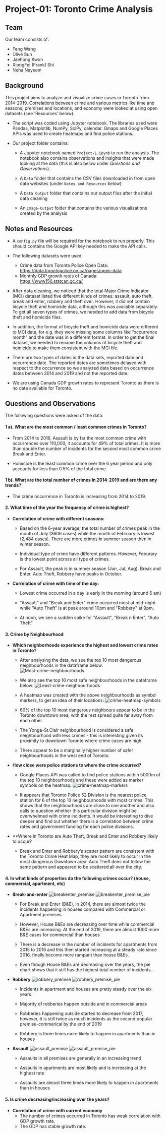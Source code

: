 # Project-01: Toronto Crime Analysis

## Team
Our team consists of:
- Feng Wang
- Olive Sun
- Jaehong Kwon
- XiongFei (Frank) Shi
- Neha Nayeem

## Background

This project aims to analyze and visualize crime cases in Toronto from 2014-2019. Correlations between crime and various metrics like time and seasons, premises and locations, and economy were looked at using open datasets (see 'Resources' below). 

* The script was coded using Jupyter notebook. The libraries used were Pandas, Matplotlib, NumPy, SciPy, calendar. Gmaps and Google Places APIs was used to create heatmaps and find police stations.

* Our project folder contains:

    * A Jupyter notebook named `Project-1.ipynb` to run the analysis. The notebook also contains observations and insights that were made looking at the data (this is also below under *Questions and Observations*).

    * A `Data` folder that contains the CSV files downloaded in from open data websites (under `Notes and Resources` below)

    * A `Data Output` folder that contains our output files after the initial data cleaning

    * An `Image-Output` folder that contains the various visualizations created by the analysis
    
## Notes and Resources

* A `config.py` file will be required for the notebook to run properly. This should contains the Google API key needed to make the API calls. 

* The following datasets were used:
    - Crime data from Toronto Police Open Data: https://data.torontopolice.on.ca/pages/open-data
    - Monthly GDP growth rates of Canada: https://www150.statcan.gc.ca/
    
* After data cleaning, we noticed that the total Major Crime Indicator (MCI) dataset listed five different kinds of crimes: assault, auto theft, break and enter, robbery and theft over. However, it did not contain bicycle theft and homicide data, although this was available separately. To get all seven types of crimes, we needed to add data from bicycle theft and homicide files.  

* In addition, the format of bicycle theft and homicide data were different to MCI data, for e.g. they were missing some columns like “occurrence month” and the date was in a different format. In order to get the final dataset, we needed to rename the columns of bicycle theft and homicide to make them consistent with the MCI file.

* There are two types of dates in the data sets, reported date and occurrence date. The reported dates are sometimes delayed with respect to the occurrence so we analyzed data based on occurrence dates between 2014 and 2019 and not the reported date. 

* We are using Canada GDP growth rates to represent Toronto as there is no data available for Toronto.

## Questions and Observations
The following questions were asked of the data:

#### 1 a). What are the most common / least common crimes in Toronto?
 - From 2014 to 2019, Assault is by far the most common crime with occurrences over 110,000, it accounts for 49% of total crimes. It is more than double the number of incidents for the second most common crime Break and Enter.

 - Homicide is the least common crime over the 6 year period and only accounts for less than 0.5% of the total crime.
 
#### 1 b). What are the total number of crimes in 2014-2019 and are there any trends?
 
 - The crime occurrence in Toronto is increasing from 2014 to 2019.

#### 2. What time of the year the frequency of crime is highest? 
 - **Correlation of crime with different seasons:**
    - Based on the 6-year average, the total number of crimes peak in the month of July (3606 cases) while the month of February is lowest (2,484 cases). There are more crimes in summer season then in winter season.

    - Individual type of crime have different patterns. However, Feburary is the lowest point across all type of crimes. 

    - For Assault, the peak is in summer season (Jun, Jul, Aug). Break and Enter, Auto Theft, Robbery have peaks in October.
    
- **Correlation of crime with time of the day:**
    - Lowest crime occurred in a day is early in the morning (around 6 am)

    - "Assault" and "Break and Enter" crime occurred most at mid-night while "Auto Theft" is at peak around 10pm and "Robbery" at 9pm.

    - At noon, we see a sudden spike for "Assault", "Break n Enter", "Auto Theft" 

#### 3. Crime by Neighbourhood
 - **Which neighborhoods experience the highest and lowest crime rates in Toronto?**
    - After analysing the data, we see the top 10 most dangerous neighbourhoods in the dataframe below:
    ![Most-crime-neighbourhoods](Image-Output/Most-crime-neighbourhoods.png)

    - We also see the top 10 most safe neighbourhoods in the dataframe below:
    ![Least-crime-neighbourhoods](Image-Output/Least-crime-neighbourhoods.png)   

    - A heatmap was created with the above neighbourhoods as symbol markers, to get an idea of their locations:
    ![crime-heatmap-symbols](Image-Output/crime-heatmap-symbols.png)
     * 60% of the top 10 most dangerous neighbours appear to be in the Toronto downtown area, with the rest spread quite far away from each other.

     * The Yonge-St.Clair neighbourhood  is considered a safe neighbourhood with less crimes - this is interesting given its proximity to downtown Toronto where crime cases are high.

     * There appear to be a marginally higher number of safer neighbourhoods in the west end of Toronto.
        
- **How close were police stations to where the crime occurred?**
    - Google Places API was called to find police stations within 5000m of the top 10 neighbourhoods and these were added as marker symbols on the heatmap:
     ![crime-heatmap-markers](Image-Output/crime-heatmap-markers.png)   

    - It appears that Toronto Police 52 Division is the nearest police station for 6 of the top 10 neighbourhoods with most crimes. This shows that the neighbourhoods are close to one another and also calls to question whether this particular division might be overwhelmed with crime incidents. It would be interesting to dive deeper and find out whether there is a correlation between crime rates and government funding for each police divisions.

- **Where in Toronto are Auto Theft, Break and Enter and Robbery likely to occur?
  -  Break and Enter and Robbery’s scatter pattern are consistent with the Toronto Crime Heat Map, they are most likely to occur in the most dangerous Downtown area. Auto Theft does not follow the same pattern and appeared to be scattered all over the city.

#### 4. In what kinds of properties do the following crimes occur? (house, commercial, apartment, etc)
- **Break-and-enter**
     ![breakenter_premise](Image-Output/breakenter_premise.png)
     ![breakenter_premise_pie](Image-Output/breakenter_premise_pie.png) 

    - For Break and Enter (B&E), in 2014, there are almost twice the incidents happening in houses compared with Commercial or Apartment premises.
    
    - However, House B&Es are decreasing over time while commercial B&Es are increasing. At the end of 2019, there are almost 1000 more B&E cases for commercial than houses
    
    - There is a decrease in the number of incidents for apartments from 2015 to 2016 and this then started increasing at a steady rate since 2016, finally become more rampant than house B&Es.
    
    - Even though House B&Es are decreasing over the years, the pie chart shows that it still has the highest total number of incidents.


- **Robbery**
     ![robbery_premise](Image-Output/robbery_premise.png)
     ![robbery_premise_pie](Image-Output/robbery_premise_pie.png)  

    - Incidents in apartment and houses are pretty steady over the six years.
    
    - Majority of robberies happen outside and in commercial areas
    
    - Robberies happening outside started to decrease from 2017, however, it is still twice as much incidents as the second popular premise-commerical by the end of 2019
    
    - Robbery is three times more likely to happen in apartments than in houses

- **Assault**
     ![assault_premise](Image-Output/assault_premise.png) ![assault_premise_pie](Image-Output/assault_premise_pie.png)  

    - Assaults in all premises are generally in an increasing trend
    
    - Assaults in apartments are most likely and is increasing at the highest rate
    
    - Assaults are almost three times more likely to happen in apartments than in houses

#### 5. Is crime decreasing/increasing over the years?
- **Correlation of crime with current economy**
    - The number of crimes occurred in Toronto has weak correlation with GDP growth rate.
    - The GDP has stable growth rate.






